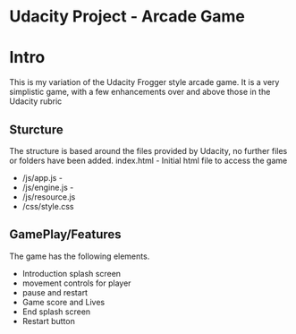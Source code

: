 Udacity Project - Arcade Game
===============================

# Intro
This is my variation of the Udacity Frogger style arcade game. It is a very simplistic game, with a few enhancements over and above those in the Udacity rubric

## Sturcture
The structure is based around the files provided by Udacity, no further files or folders have been added. 
index.html - Initial html file to access the game
* /js/app.js - 
* /js/engine.js - 
* /js/resource.js
* /css/style.css


## GamePlay/Features
The game has the following elements. 

* Introduction splash screen
* movement controls for player
* pause and restart
* Game score and Lives
* End splash screen 
* Restart button

